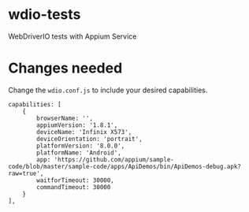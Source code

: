 # wdio-tests
WebDriverIO tests with Appium Service

# Changes needed

Change the `wdio.conf.js` to include your desired capabilities.
```
capabilities: [
    {
        browserName: '',
        appiumVersion: '1.8.1',
        deviceName: 'Infinix X573',
        deviceOrientation: 'portrait',
        platformVersion: '8.0.0',
        platformName: 'Android',
        app: 'https://github.com/appium/sample-code/blob/master/sample-code/apps/ApiDemos/bin/ApiDemos-debug.apk?raw=true',
        waitforTimeout: 30000,
        commandTimeout: 30000
    }
],
```
